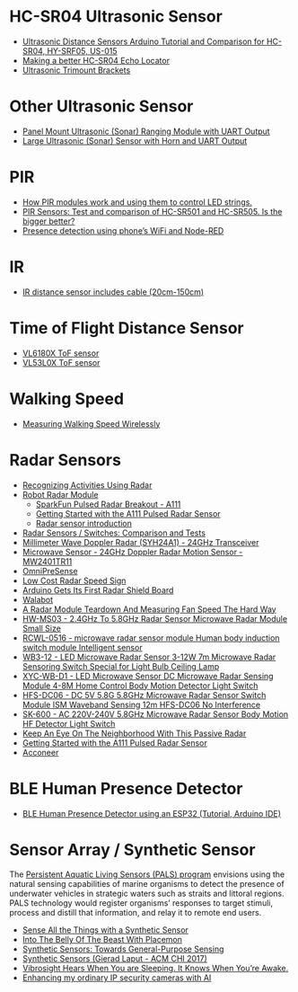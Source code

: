 
# HC-SR04 Ultrasonic Sensor
* [Ultrasonic Distance Sensors Arduino Tutorial and Comparison for HC-SR04, HY-SRF05, US-015](https://www.youtube.com/watch?v=aLkkAsrSibo)
* [Making a better HC-SR04 Echo Locator](http://uglyduck.ath.cx/ep/archive/2014/01/Making_a_better_HC_SR04_Echo_Locator.html)
* [Ultrasonic Trimount Brackets](https://blog.tindie.com/2020/08/ultrasonic-trimount-brackets/)

# Other Ultrasonic Sensor
* [Panel Mount Ultrasonic (Sonar) Ranging Module with UART Output](https://www.adafruit.com/product/4665)
* [Large Ultrasonic (Sonar) Sensor with Horn and UART Output](https://www.adafruit.com/product/4664)

# PIR
* [How PIR modules work and using them to control LED strings.](https://www.youtube.com/watch?v=evZM2_RTvTU)
* [PIR Sensors: Test and comparison of HC-SR501 and HC-SR505. Is the bigger better?](https://www.youtube.com/watch?v=0zgY5x9Zq3M)
* [Presence detection using phone’s WiFi and Node-RED](https://harizanov.com/2014/03/presence-detection-using-phones-wifi-and-node-red/)

# IR
* [IR distance sensor includes cable (20cm-150cm)](https://www.adafruit.com/product/1031)

# Time of Flight Distance Sensor
* [VL6180X ToF sensor](https://www.adafruit.com/product/3316)
* [VL53L0X ToF sensor](https://www.adafruit.com/product/3317)

# Walking Speed
* [Measuring Walking Speed Wirelessly](http://hackaday.com/2017/05/10/measuring-walking-speed-wirelessly/)

# Radar Sensors
* [Recognizing Activities Using Radar](https://hackaday.com/2020/09/06/recognizing-activities-using-radar/)
* [Robot Radar Module](https://hackaday.com/2018/05/03/robot-radar-module/)
    * [SparkFun Pulsed Radar Breakout - A111](https://www.sparkfun.com/products/15577)
    * [Getting Started with the A111 Pulsed Radar Sensor](https://learn.sparkfun.com/tutorials/getting-started-with-the-a111-pulsed-radar-sensor/all)
    * [Radar sensor introduction](https://acconeer-python-exploration.readthedocs.io/en/latest/sensor_introduction.html)
* [Radar Sensors / Switches: Comparison and Tests](https://www.youtube.com/watch?v=9WiJJgIi3W0)
* [Millimeter Wave Doppler Radar (SYH24A1) - 24GHz Transceiver](https://www.seeedstudio.com/Millimeter-wave-Doppler-radar-SYH24A-p-4392.html)
* [Microwave Sensor - 24GHz Doppler Radar Motion Sensor - MW2401TR11](https://www.seeedstudio.com/Microwave-Sensor-24GHz-Doppler-Radar-Motion-Sensor-MW2401TR11-p-4690.html)
* [OmniPreSense](https://omnipresense.com/)
* [Low Cost Radar Speed Sign](https://www.instructables.com/id/Low-Cost-Radar-Speed-Sign/)
* [Arduino Gets Its First Radar Shield Board](https://www.sensorsmag.com/components/arduino-gets-its-first-radar-shield-board)
* [Walabot](https://walabot.com/)
* [A Radar Module Teardown And Measuring Fan Speed The Hard Way](https://hackaday.com/2018/08/14/a-radar-module-teardown-and-measuring-fan-speed-the-hard-way/)
* [HW-MS03 - 2.4GHz To 5.8GHz Radar Sensor Microwave Radar Module Small Size](https://www.banggood.com/HW-MS03-2_4GHz-To-5_8GHz-Radar-Sensor-Microwave-Radar-Module-Small-Size-p-1123550.html?p=E307071053245201501N)
* [RCWL-0516 - microwave radar sensor module Human body induction switch module Intelligent sensor](https://www.aliexpress.com/item/RCWL-0516-microwave-radar-sensor-module-Human-body-induction-switch-module-Intelligent-sensor/32704946341.html)
* [WB3-12 - LED Microwave Radar Sensor 3-12W 7m Microwave Radar Sensoring Switch Special for Light Bulb Ceiling Lamp](https://www.aliexpress.com/item/LED-Microwave-Radar-Sensor-3-12W-Microwave-Sensoring-Switch-Special-for-Spherical-Lamp/32602421530.html)
* [XYC-WB-D1 - LED Microwave Sensor DC Microwave Radar Sensing Module 4-8M Home Control Body Motion Detector Light Switch](https://www.aliexpress.com/item/Microwave-Radar-Sensor-4-8M-180-LED-Lamp-Smart-Switch-Steady-Home-Control/32668622766.html)
* [HFS-DC06 - DC 5V 5.8G 5.8GHz Microwave Radar Sensor Switch Module ISM Waveband Sensing 12m HFS-DC06 No Interference](https://www.aliexpress.com/item/5-8GHz-Microwave-Radar-Sensor-Module-ISM-Waveband-DC-5V-39-22-11mm-Installation-Height-2/32735312800.html)
* [SK-600 - AC 220V-240V 5.8GHz Microwave Radar Sensor Body Motion HF Detector Light Switch](https://www.banggood.com/SK-600-AC-220V-240V-5_8GHz-Microwave-Radar-Sensor-Body-Motion-HF-Detector-Light-Switch-p-1023364.html)
* [Keep An Eye On The Neighborhood With This Passive Radar](https://hackaday.com/2019/11/08/keep-an-eye-on-the-neighborhood-with-this-passive-radar/)
* [Getting Started with the A111 Pulsed Radar Sensor](https://learn.sparkfun.com/tutorials/getting-started-with-the-a111-pulsed-radar-sensor)
* [Acconeer](https://www.acconeer.com/products)

# BLE Human Presence Detector
* [BLE Human Presence Detector using an ESP32 (Tutorial, Arduino IDE)](https://www.youtube.com/watch?v=KNoFdKgvskU)

# Sensor Array / Synthetic Sensor
The [Persistent Aquatic Living Sensors (PALS) program](https://www.darpa.mil/news-events/2018-02-02)
envisions using the natural sensing capabilities of marine organisms to detect
the presence of underwater vehicles in strategic waters such as straits and littoral regions.
PALS technology would register organisms’ responses to target stimuli,
process and distill that information, and relay it to remote end users.

* [Sense All the Things with a Synthetic Sensor](http://hackaday.com/2017/05/19/sense-all-the-things-with-a-synthetic-sensor/)
* [Into The Belly Of The Beast With Placemon](https://hackaday.com/2020/09/17/into-the-belly-of-the-beast-with-placemon/)
* [Synthetic Sensors: Towards General-Purpose Sensing](http://www.gierad.com/assets/supersensor/supersensor.pdf)
* [Synthetic Sensors (Gierad Laput - ACM CHI 2017)](https://www.youtube.com/watch?v=hpxUrvTltJI)
* [Vibrosight Hears When You are Sleeping. It Knows When You’re Awake.](https://hackaday.com/2018/10/22/vibrosight-hears-when-you-are-sleeping-it-knows-when-youre-awake/)
* [Enhancing my ordinary IP security cameras with AI](https://harizanov.com/2018/03/enhancing-my-ordinary-security-cameras-with-ai/)

